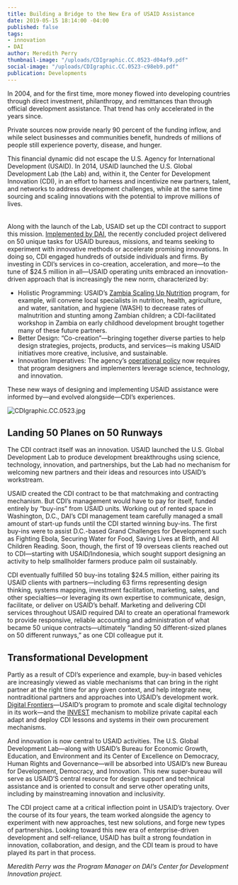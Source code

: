 ```yaml
---
title: Building a Bridge to the New Era of USAID Assistance
date: 2019-05-15 18:14:00 -04:00
published: false
tags:
- innovation
- DAI
author: Meredith Perry
thumbnail-image: "/uploads/CDIgraphic.CC.0523-d04af9.pdf"
social-image: "/uploads/CDIgraphic.CC.0523-c98eb9.pdf"
publication: Developments
---
```


In 2004, and for the first time, more money flowed into developing countries through direct investment, philanthropy, and remittances than through official development assistance. That trend has only accelerated in the years since.




Private sources now provide nearly 90 percent of the funding inflow, and while select businesses and communities benefit, hundreds of millions of people still experience poverty, disease, and hunger. 

This financial dynamic did not escape the U.S. Agency for International Development (USAID). In 2014, USAID launched the U.S. Global Development Lab (the Lab) and, within it, the Center for Development Innovation (CDI), in an effort to harness and incentivize new partners, talent, and networks to address development challenges, while at the same time sourcing and scaling innovations with the potential to improve millions of lives. 

<script src="//my.visme.co/visme.js"></script><div class="visme_d" data-url="mxrq1g4n-the-evolution-of-capital-flows-to-developing-countries" data-w="800" data-h="593" data-domain="my"></div><p style="width: 220px; font-family: Montserrat,serif; border-radius:3px; padding: 3px; font-size: 12px; color: #314152" ></a></p>

Along with the launch of the Lab, USAID set up the CDI contract to support this mission. [Implemented by DAI](https://www.dai.com/our-work/projects/worldwide-center-development-innovation-professional-management-services), the recently concluded project delivered on 50 unique tasks for USAID bureaus, missions, and teams seeking to experiment with innovative methods or accelerate promising innovations. In doing so, CDI engaged hundreds of outside individuals and firms. By investing in CDI’s services in co-creation, acceleration, and more—to the tune of $24.5 million in all—USAID operating units embraced an innovation-driven approach that is increasingly the new norm, characterized by:

* Holistic Programming: USAID’s [Zambia Scaling Up Nutrition](https://www.dai.com/our-work/projects/zambia-scaling-up-nutrition-technical-assistance-zambia-sun-ta) program, for example, will convene local specialists in nutrition, health, agriculture, and water, sanitation, and hygiene (WASH) to decrease rates of malnutrition and stunting among Zambian children; a CDI-facilitated workshop in Zambia on early childhood development brought together many of these future partners.
* Better Design: “Co-creation”—bringing together diverse parties to help design strategies, projects, products, and services—is making USAID initiatives more creative, inclusive, and sustainable.
* Innovation Imperatives: The agency’s [operational policy](https://www.usaid.gov/sites/default/files/documents/1870/201.pdf) now requires that program designers and implementers leverage science, technology, and innovation.

These new ways of designing and implementing USAID assistance were informed by—and evolved alongside—CDI’s experiences.

![CDIgraphic.CC.0523.jpg](/uploads/CDIgraphic.CC.0523.jpg)

## Landing 50 Planes on 50 Runways

The CDI contract itself was an innovation. USAID launched the U.S. Global Development Lab to produce development breakthroughs using science, technology, innovation, and partnerships, but the Lab had no mechanism for welcoming new partners and their ideas and resources into USAID’s workstream.

USAID created the CDI contract to be that matchmaking and contracting mechanism. But CDI’s management would have to pay for itself, funded entirely by “buy-ins” from USAID units. Working out of rented space in Washington, D.C., DAI’s CDI management team carefully managed a small amount of start-up funds until the CDI started winning buy-ins. The first buy-ins were to assist D.C.-based Grand Challenges for Development such as Fighting Ebola, Securing Water for Food, Saving Lives at Birth, and All Children Reading. Soon, though, the first of 19 overseas clients reached out to CDI—starting with USAID/Indonesia, which sought support designing an activity to help smallholder farmers produce palm oil sustainably.

CDI eventually fulfilled 50 buy-ins totaling $24.5 million, either pairing its USAID clients with partners—including 63 firms representing design thinking, systems mapping, investment facilitation, marketing, sales, and other specialties—or leveraging its own expertise to communicate, design, facilitate, or deliver on USAID’s behalf. Marketing and delivering CDI services throughout USAID required DAI to create an operational framework to provide responsive, reliable accounting and administration of what became 50 unique contracts—ultimately “landing 50 different-sized planes on 50 different runways,” as one CDI colleague put it.

## Transformational Development

Partly as a result of CDI’s experience and example, buy-in based vehicles are increasingly viewed as viable mechanisms that can bring in the right partner at the right time for any given context, and help integrate new, nontraditional partners and approaches into USAID’s development work. [Digital Frontiers](https://www.dai.com/our-work/projects/worldwide-digital-frontiers-df)—USAID’s program to promote and scale digital technology in its work—and the [INVEST](https://www.dai.com/our-work/projects/worldwide-the-invest-project) mechanism to mobilize private capital each adapt and deploy CDI lessons and systems in their own procurement mechanisms.

And innovation is now central to USAID activities. The U.S. Global Development Lab—along with USAID’s Bureau for Economic Growth, Education, and Environment and its Center of Excellence on Democracy, Human Rights and Governance—will be absorbed into USAID’s new Bureau for Development, Democracy, and Innovation. This new super-bureau will serve as USAID’S central resource for design support and technical assistance and is oriented to consult and serve other operating units, including by mainstreaming innovation and inclusivity.

The CDI project came at a critical inflection point in USAID’s trajectory. Over the course of its four years, the team worked alongside the agency to experiment with new approaches, test new solutions, and forge new types of partnerships. Looking toward this new era of enterprise-driven development and self-reliance, USAID has built a strong foundation in innovation, collaboration, and design, and the CDI team is proud to have played its part in that process. 

*Meredith Perry was the Program Manager on DAI’s Center for Development Innovation project.*